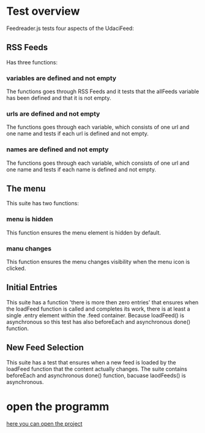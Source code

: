 # Test overview

Feedreader.js tests four aspects of the UdaciFeed: 

## RSS Feeds

Has three functions:

### variables are defined and not empty
The functions goes through RSS Feeds and it tests that the allFeeds variable has been defined and that it is not empty.

### urls are defined and not empty 
The functions goes through each variable, which consists of one url and one name and tests if each url is defined and not empty.

### names are defined and not empty
The functions goes through each variable, which consists of one url and one name and tests if each name is defined and not empty.

## The menu
This suite has two functions:

### menu is hidden
This function ensures the menu element is hidden by default.

### manu changes
This function ensures the menu changes visibility when the menu icon is clicked.

## Initial Entries

This suite has a function 'there is more then zero entries' that ensures when the loadFeed function is called and completes its work, there is at least a single .entry element within the .feed container. Because loadFeed() is asynchronous so this test has also beforeEach and asynchronous done() function.

## New Feed Selection

This suite has a test that ensures when a new feed is loaded by the loadFeed function that the content actually changes.
The suite contains beforeEach and asynchronous done() function, bacuase laodFeeds() is asynchronous.

# open the programm

[here you can open the project](https://liliyaj.github.io/Jasmine_Feed_Test/)
